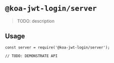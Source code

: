 # `@koa-jwt-login/server`

> TODO: description

## Usage

```
const server = require('@koa-jwt-login/server');

// TODO: DEMONSTRATE API
```

